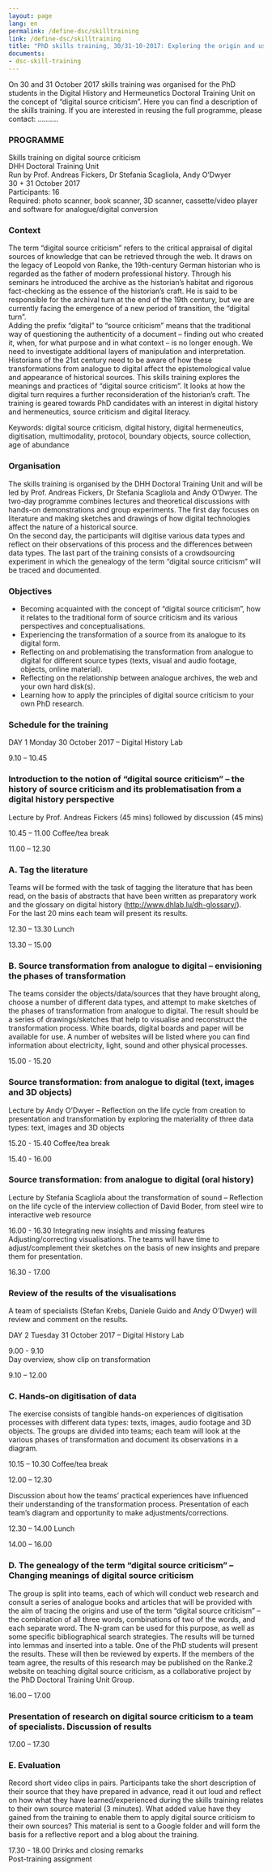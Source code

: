 ```yaml
---
layout: page
lang: en
permalink: /define-dsc/skilltraining
link: /define-dsc/skilltraining
title: "PhD skills training, 30/31-10-2017: Exploring the origin and use of the term  \"digital source criticism\""
documents:
- dsc-skill-training
---
```



On 30 and 31 October 2017 skills training was organised for the PhD students in the Digital History and Hermeunetics Doctoral Training Unit on the concept of “digital source criticism”. Here you can find a description of the skills training.
If you are interested in reusing the full programme, please contact: ..........

<!-- more -->

### PROGRAMME
Skills training on digital source criticism  
DHH Doctoral Training Unit  
Run by Prof. Andreas Fickers, Dr Stefania Scagliola, Andy O’Dwyer  
30 + 31 October 2017  
Participants: 16  
Required: photo scanner, book scanner, 3D scanner, cassette/video player and software for analogue/digital conversion

### Context

The term “digital source criticism” refers to the critical appraisal of digital sources of knowledge that can be retrieved through the web. It draws on the legacy of Leopold von Ranke, the 19th-century German historian who is regarded as the father of modern professional history. Through his seminars he introduced the archive as the historian’s habitat and rigorous fact-checking as the essence of the historian’s craft. He is said to be responsible for the archival turn at the end of the 19th century, but we are currently facing the emergence of a new period of transition, the “digital turn”.  
Adding the prefix “digital” to “source criticism” means that the traditional way of questioning the authenticity of a document – finding out who created it, when, for what purpose and in what context – is no longer enough. We need to investigate additional layers of manipulation and interpretation. Historians of the 21st century need to be aware of how these transformations from analogue to digital affect the epistemological value and appearance of historical sources. This skills training explores the meanings and practices of “digital source criticism”. It looks at how the digital turn requires a further reconsideration of the historian’s craft. The training is geared towards PhD candidates with an interest in digital history and hermeneutics, source criticism and digital literacy.

Keywords: digital source criticism, digital history, digital hermeneutics, digitisation, multimodality, protocol, boundary objects, source collection, age of abundance

### Organisation

The skills training is organised by the DHH Doctoral Training Unit and will be led by Prof. Andreas Fickers, Dr Stefania Scagliola and Andy O’Dwyer. The two-day programme combines lectures and theoretical discussions with hands-on demonstrations and group experiments. The first day focuses on literature and making sketches and drawings of how digital technologies affect the nature of a historical source.  
On the second day, the participants will digitise various data types and reflect on their observations of this process and the differences between data types. The last part of the training consists of a crowdsourcing experiment in which the genealogy of the term “digital source criticism” will be traced and documented.

### Objectives

- Becoming acquainted with the concept of “digital source criticism”, how it relates to the traditional form of source criticism and its various perspectives and conceptualisations.
- Experiencing the transformation of a source from its analogue to its digital form.
- Reflecting on and problematising the transformation from analogue to digital for different source types (texts, visual and audio footage, objects, online material).
- Reflecting on the relationship between analogue archives, the web and your own hard disk(s).
- Learning how to apply the principles of digital source criticism to your own PhD research.

### Schedule for the training

DAY 1 Monday 30 October 2017 – Digital History Lab

9.10 – 10.45

### Introduction to the notion of “digital source criticism” – the history of source criticism and its problematisation from a digital history perspective
Lecture by Prof. Andreas Fickers (45 mins) followed by discussion (45 mins)

10.45 – 11.00
Coffee/tea break

11.00 – 12.30
### A. Tag the literature

Teams will be formed with the task of tagging the literature that has been read, on the basis of abstracts that have been written as preparatory work and the glossary on digital history (http://www.dhlab.lu/dh-glossary/).  
For the last 20 mins each team will present its results.

12.30 – 13.30
Lunch

13.30 – 15.00
### B. Source transformation from analogue to digital – envisioning the phases of transformation

The teams consider the objects/data/sources that they have brought along, choose a number of different data types, and attempt to make sketches of the phases of transformation from analogue to digital. The result should be a series of drawings/sketches that help to visualise and reconstruct the transformation process. White boards, digital boards and paper will be available for use. A number of websites will be listed where you can find information about electricity, light, sound and other physical processes.

15.00 - 15.20
### Source transformation: from analogue to digital (text, images and 3D objects)

Lecture by Andy O’Dwyer – Reflection on the life cycle from creation to presentation and transformation by exploring the materiality of three data types: text, images and 3D objects

15.20 - 15.40
Coffee/tea break

15.40 - 16.00
### Source transformation: from analogue to digital (oral history)

Lecture by Stefania Scagliola about the transformation of sound – Reflection on the life cycle of the interview collection of David Boder, from steel wire to interactive web resource  

16.00 - 16.30
Integrating new insights and missing features  
Adjusting/correcting visualisations. The teams will have time to adjust/complement their sketches on the basis of new insights and prepare them for presentation.

16.30 - 17.00
### Review of the results of the visualisations

A team of specialists (Stefan Krebs, Daniele Guido and Andy O’Dwyer) will review and comment on the results.



DAY 2 Tuesday 31 October 2017 – Digital History Lab

9.00 - 9.10  
Day overview, show clip on transformation

9.10 – 12.00

### C. Hands-on digitisation of data

The exercise consists of tangible hands-on experiences of digitisation processes with different data types: texts, images, audio footage and 3D objects. The groups are divided into teams; each team will look at the various phases of transformation and document its observations in a diagram.

10.15 – 10.30
Coffee/tea break

12.00 – 12.30

Discussion about how the teams’ practical experiences have influenced their understanding of the transformation process. Presentation of each team’s diagram and opportunity to make adjustments/corrections.

12.30 – 14.00
Lunch

14.00 – 16.00

### D. The genealogy of the term “digital source criticism” – Changing meanings of digital source criticism

The group is split into teams, each of which will conduct web research and consult a series of analogue books and articles that will be provided with the aim of tracing the origins and use of the term “digital source criticism” – the combination of all three words, combinations of two of the words, and each separate word. The N-gram can be used for this purpose, as well as some specific bibliographical search strategies. The results will be turned into lemmas and inserted into a table. One of the PhD students will present the results. These will then be reviewed by experts. If the members of the team agree, the results of this research may be published on the Ranke.2 website on teaching digital source criticism, as a collaborative project by the PhD Doctoral Training Unit Group.

16.00 – 17.00

### Presentation of research on digital source criticism to a team of specialists. Discussion of results


17.00 – 17.30

### E. Evaluation

Record short video clips in pairs. Participants take the short description of their source that they have prepared in advance, read it out loud and reflect on how what they have learned/experienced during the skills training relates to their own source material (3 minutes). What added value have they gained from the training to enable them to apply digital source criticism to their own sources? This material is sent to a Google folder and will form the basis for a reflective report and a blog about the training.  

17.30 - 18.00
Drinks and closing remarks  
Post-training assignment
